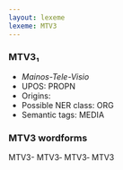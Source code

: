 ```yaml
---
layout: lexeme
lexeme: MTV3
---
```


###  MTV3₁

* _Mainos-Tele-Visio_
* UPOS:  PROPN
* Origins: 
* Possible NER class:  ORG
* Semantic tags:  MEDIA


### MTV3 wordforms

MTV3-
MTV3‐
MTV3‑
MTV3

